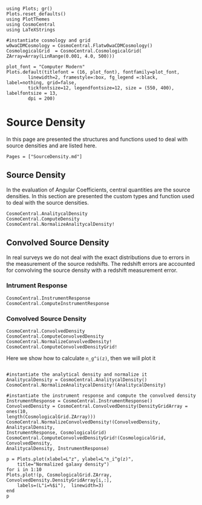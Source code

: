 ```@setup tutorial
using Plots; gr()
Plots.reset_defaults()
using PlotThemes
using CosmoCentral
using LaTeXStrings

#instantiate cosmology and grid
w0waCDMCosmology = CosmoCentral.Flatw0waCDMCosmology()
CosmologicalGrid  = CosmoCentral.CosmologicalGrid(
ZArray=Array(LinRange(0.001, 4.0, 500)))

plot_font = "Computer Modern"
Plots.default(titlefont = (16, plot_font), fontfamily=plot_font,
        linewidth=2, framestyle=:box, fg_legend =:black, label=nothing, grid=false,
        tickfontsize=12, legendfontsize=12, size = (550, 400), labelfontsize = 13,
        dpi = 200)

```


# Source Density
In this page are presented the structures and functions used to deal with source
densities and are listed here.

```@index
Pages = ["SourceDensity.md"]
```

## Source Density

In the evaluation of Angular Coefficients, central quantities are the source
densities. In this section are presented the custom types and function used to
deal with the source densities.

```@docs
CosmoCentral.AnalitycalDensity
CosmoCentral.ComputeDensity
CosmoCentral.NormalizeAnalitycalDensity!
```

## Convolved Source Density

In real surveys we do not deal with the exact distributions due to errors in
the measurement of the source redshifts. The redshift errors are accounted for
convolving the source density with a redshift measurement error.

### Intrument Response

```@docs
CosmoCentral.InstrumentResponse
CosmoCentral.ComputeInstrumentResponse
```

### Convolved Source Density

```@docs
CosmoCentral.ConvolvedDensity
CosmoCentral.ComputeConvolvedDensity
CosmoCentral.NormalizeConvolvedDensity!
CosmoCentral.ComputeConvolvedDensityGrid!
```
Here we show how to calculate ``n_g^i(z)``, then we will plot it
```@example tutorial

#instantiate the analytical density and normalize it
AnalitycalDensity = CosmoCentral.AnalitycalDensity()
CosmoCentral.NormalizeAnalitycalDensity!(AnalitycalDensity)

#instantiate the instrument response and compute the convolved density
InstrumentResponse = CosmoCentral.InstrumentResponse()
ConvolvedDensity = CosmoCentral.ConvolvedDensity(DensityGridArray = ones(10,
length(CosmologicalGrid.ZArray)))
CosmoCentral.NormalizeConvolvedDensity!(ConvolvedDensity, AnalitycalDensity,
InstrumentResponse, CosmologicalGrid)
CosmoCentral.ComputeConvolvedDensityGrid!(CosmologicalGrid, ConvolvedDensity,
AnalitycalDensity, InstrumentResponse)

p = Plots.plot(xlabel=L"z", ylabel=L"n_i^g(z)",
    title="Normalized galaxy density")
for i in 1:10
Plots.plot!(p, CosmologicalGrid.ZArray, ConvolvedDensity.DensityGridArray[i,:],
    labels=(L"i=%$i"),  linewidth=3)
end
p
```